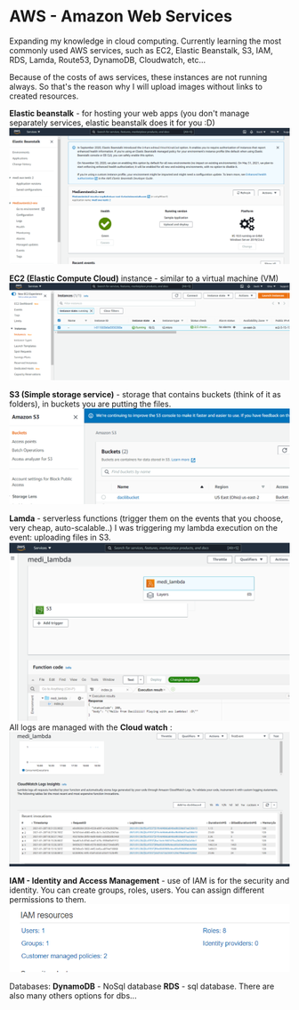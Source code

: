 # AWS - Amazon Web Services

Expanding my knowledge in cloud computing.
Currently learning the most commonly used AWS services, such as EC2, Elastic Beanstalk, S3, IAM, RDS, Lamda, Route53, DynamoDB, Cloudwatch, etc...

Because of the costs of aws services, these instances are not running always. So that's the reason why I will upload images without links to created resources.

**Elastic beanstalk** - for hosting your web apps (you don't manage separately services, elastic beanstalk does it for you :D)
![alt text](https://github.com/Dacili/AWS/blob/master/elastic%20beanstalk.PNG)

**EC2 (Elastic Compute Cloud)** instance  - similar to a virtual machine (VM)
![alt text](https://github.com/Dacili/AWS/blob/master/ec2.PNG)

**S3 (Simple storage service)**  - storage that contains buckets (think of it as folders), in buckets you are putting the files. 
![alt text](https://github.com/Dacili/AWS/blob/master/s3.PNG)

**Lamda**  - serverless functions (trigger them on the events that you choose, very cheap, auto-scalable..)
I was triggering my lambda execution on the event: uploading files in S3.
![alt text](https://github.com/Dacili/AWS/blob/master/lambda1.PNG)
All logs are managed with the **Cloud watch** :
![alt text](https://github.com/Dacili/AWS/blob/master/lamda%20cloud%20watch%20logs.PNG)

**IAM - Identity and Access Management** - use of IAM is for the security and identity. You can create groups, roles, users. You can assign different permissions to them. <br />
![alt text](https://github.com/Dacili/AWS/blob/master/IAM.PNG)

Databases:
**DynamoDB** - NoSql database
**RDS** - sql database.
There are also many others options for dbs...


